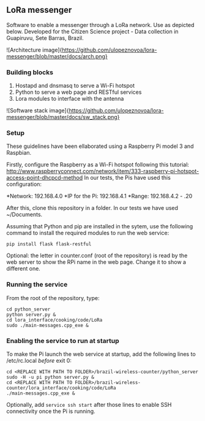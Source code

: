 ## LoRa messenger

Software to enable a messenger through a LoRa network. Use as depicted below. Developed for the Citizen Science project - Data collection in Guapiruvu, Sete Barras, Brazil.

![Architecture image]{https://github.com/ulopeznovoa/lora-messenger/blob/master/docs/arch.png}

### Building blocks

1. Hostapd and dnsmasq to serve a Wi-Fi hotspot 
2. Python to serve a web page and RESTful services
3. Lora modules to interface with the antenna

![Software stack image]{https://github.com/ulopeznovoa/lora-messenger/blob/master/docs/sw_stack.png}

### Setup

These guidelines have been ellaborated using a Raspberry Pi model 3 and Raspbian.

Firstly, configure the Raspberry as a Wi-Fi hotspot following this tutorial:
http://www.raspberryconnect.com/network/item/333-raspberry-pi-hotspot-access-point-dhcpcd-method
In our tests, the Pis have used this configuration:

 *Network: 192.168.4.0 
 *IP for the Pi: 192.168.4.1 
 *Range: 192.168.4.2 - .20 

After this, clone this repository in a folder. In our tests we have used ~/Documents.

Assuming that Python and pip are installed in the sytem, use the following command to install the required modules to run the web service:

```
pip install flask flask-restful
```

Optional: the letter in counter.conf (root of the repository) is read by the web server to show the RPi name in the web page. Change it to show a different one.

### Running the service

From the root of the repository, type:

```
cd python_server
python server.py &
cd lora_interface/cooking/code/LoRa
sudo ./main-messages.cpp_exe &
```

### Enabling the service to run at startup

To make the Pi launch the web service at startup, add the following lines to /etc/rc.local *before* exit 0:

```
cd <REPLACE WITH PATH TO FOLDER>/brazil-wireless-counter/python_server
sudo -H -u pi python server.py &
cd <REPLACE WITH PATH TO FOLDER>/brazil-wireless-counter/lora_interface/cooking/code/LoRa
./main-messages.cpp_exe &
```

Optionally, add ```service ssh start``` after those lines to enable SSH connectivity once the Pi is running.
